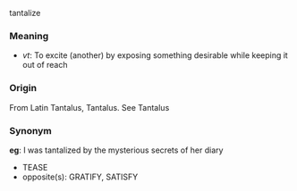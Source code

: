 tantalize
### Meaning
+ _vt_: To excite (another) by exposing something desirable while keeping it out of reach

### Origin

From Latin Tantalus, Tantalus. See Tantalus

### Synonym

__eg__: I was tantalized by the mysterious secrets of her diary

+ TEASE
+ opposite(s): GRATIFY, SATISFY


